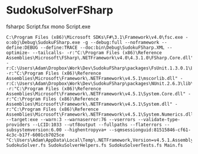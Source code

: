 # SudokuSolverFSharp

fsharpc Script.fsx
mono Script.exe


	C:\Program Files (x86)\Microsoft SDKs\F#\3.1\Framework\v4.0\fsc.exe -o:obj\Debug\SudokuFSharp.exe -g --debug:full --noframework --define:DEBUG --define:TRACE --doc:bin\Debug\SudokuFSharp.XML --optimize- --tailcalls- -r:"C:\Program Files (x86)\Reference Assemblies\Microsoft\FSharp\.NETFramework\v4.0\4.3.1.0\FSharp.Core.dll" -r:C:\Users\Adam\Dropbox\Work\Dev\SudokuFSharp\packages\FsUnit.1.3.0.1\Lib\Net40\FsUnit.NUnit.dll -r:"C:\Program Files (x86)\Reference Assemblies\Microsoft\Framework\.NETFramework\v4.5.1\mscorlib.dll" -r:C:\Users\Adam\Dropbox\Work\Dev\SudokuFSharp\packages\NUnit.2.6.3\lib\nunit.framework.dll -r:"C:\Program Files (x86)\Reference Assemblies\Microsoft\Framework\.NETFramework\v4.5.1\System.Core.dll" -r:"C:\Program Files (x86)\Reference Assemblies\Microsoft\Framework\.NETFramework\v4.5.1\System.dll" -r:"C:\Program Files (x86)\Reference Assemblies\Microsoft\Framework\.NETFramework\v4.5.1\System.Numerics.dll" --target:exe --warn:3 --warnaserror:76 --vserrors --validate-type-providers --LCID:1033 --utf8output --fullpaths --flaterrors --subsystemversion:6.00 --highentropyva+ --sqmsessionguid:81515846-cf61-4c3c-b17f-6001cb7025ce "C:\Users\Adam\AppData\Local\Temp\.NETFramework,Version=v4.5.1.AssemblyAttributes.fs" SudokuSolver.fs SudokuSolverHelpers.fs SudokuSolverTests.fs Main.fs 